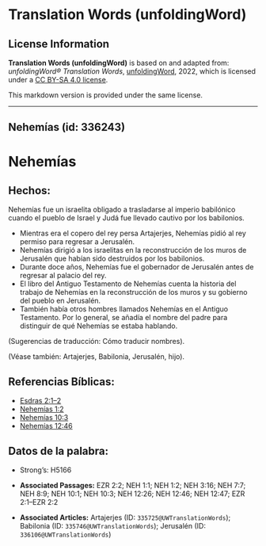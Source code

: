 # Translation Words (unfoldingWord)

## License Information

**Translation Words (unfoldingWord)** is based on and adapted from: _unfoldingWord® Translation Words_, [unfoldingWord](https://unfoldingword.org/utw), 2022, which is licensed under a [CC BY-SA 4.0 license](https://creativecommons.org/licenses/by-sa/4.0/legalcode.en).

This markdown version is provided under the same license.



--------------------------------

## Nehemías (id: 336243)

Nehemías
========

Hechos:
-------

Nehemías fue un israelita obligado a trasladarse al imperio babilónico cuando el pueblo de Israel y Judá fue llevado cautivo por los babilonios.

* Mientras era el copero del rey persa Artajerjes, Nehemías pidió al rey permiso para regresar a Jerusalén.
* Nehemías dirigió a los israelitas en la reconstrucción de los muros de Jerusalén que habían sido destruidos por los babilonios.
* Durante doce años, Nehemías fue el gobernador de Jerusalén antes de regresar al palacio del rey.
* El libro del Antiguo Testamento de Nehemías cuenta la historia del trabajo de Nehemías en la reconstrucción de los muros y su gobierno del pueblo en Jerusalén.
* También había otros hombres llamados Nehemías en el Antiguo Testamento. Por lo general, se añadía el nombre del padre para distinguir de qué Nehemías se estaba hablando.

(Sugerencias de traducción: Cómo traducir nombres).

(Véase también: Artajerjes, Babilonia, Jerusalén, hijo).

Referencias Bíblicas:
---------------------

* [Esdras 2:1–2](https://ref.ly/Ezra2:1-Ezra2:2)
* [Nehemías 1:2](https://ref.ly/Neh1:2)
* [Nehemías 10:3](https://ref.ly/Neh10:3)
* [Nehemías 12:46](https://ref.ly/Neh12:46)

Datos de la palabra:
--------------------

* Strong’s: H5166

* **Associated Passages:** EZR 2:2; NEH 1:1; NEH 1:2; NEH 3:16; NEH 7:7; NEH 8:9; NEH 10:1; NEH 10:3; NEH 12:26; NEH 12:46; NEH 12:47; EZR 2:1–EZR 2:2
* **Associated Articles:** Artajerjes (ID: `335725@UWTranslationWords`); Babilonia (ID: `335746@UWTranslationWords`); Jerusalén (ID: `336106@UWTranslationWords`)

